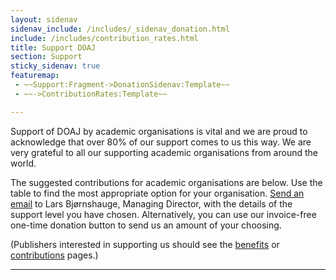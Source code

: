 ```yaml
---
layout: sidenav
sidenav_include: /includes/_sidenav_donation.html
include: /includes/contribution_rates.html 
title: Support DOAJ
section: Support
sticky_sidenav: true
featuremap:
 - ~~Support:Fragment->DonationSidenav:Template~~
 - ~~->ContributionRates:Template~~

---
```


Support of DOAJ by academic organisations is vital and we are proud to acknowledge that over 80% of our support comes to us this way. We are very grateful to all our supporting academic organisations from around the world.

The suggested contributions for academic organisations are below. Use the table to find the most appropriate option for your organisation. [Send an email](mailto:lars@doaj.org) to Lars Bjørnshauge, Managing Director, with the details of the support level you have chosen. Alternatively, you can use our invoice-free one-time donation button to send us an amount of your choosing.

(Publishers interested in supporting us should see the [benefits](/support/sponsors/) or [contributions](/support/publisher-supporters/) pages.)

---